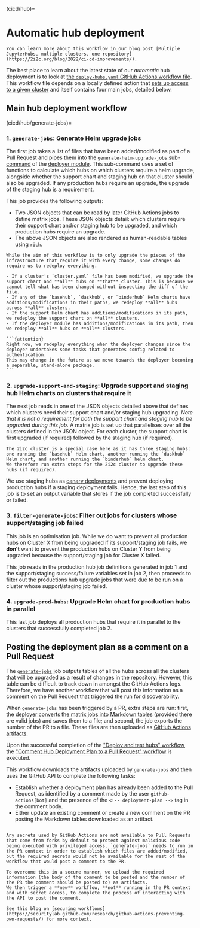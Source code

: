(cicd/hub)=
# Automatic hub deployment

```{admonition} Further reading
You can learn more about this workflow in our blog post [Multiple JupyterHubs, multiple clusters, one repository](https://2i2c.org/blog/2022/ci-cd-improvements/).
```

The best place to learn about the latest state of our *automatic* hub deployment
is to look at [the `deploy-hubs.yaml` GitHub Actions workflow file](https://github.com/2i2c-org/infrastructure/tree/HEAD/.github/workflows/deploy-hubs.yaml).
This workflow file depends on a locally defined action that [sets up access to a given cluster](https://github.com/2i2c-org/infrastructure/blob/master/.github/actions/setup-deploy/action.yaml) and itself contains four main jobs, detailed below.

## Main hub deployment workflow

(cicd/hub/generate-jobs)=
### 1. `generate-jobs`: Generate Helm upgrade jobs

The first job takes a list of files that have been added/modified as part of a Pull Request and pipes them into the [`generate-helm-upgrade-jobs` sub-command](https://github.com/2i2c-org/infrastructure/blob/master/deployer/helm_upgrade_decision.py) of the [deployer module](https://github.com/2i2c-org/infrastructure/tree/master/deployer).
This sub-command uses a set of functions to calculate which hubs on which clusters require a helm upgrade, alongside whether the support chart and staging hub on that cluster should also be upgraded.
If any production hubs require an upgrade, the upgrade of the staging hub is a requirement.

This job provides the following outputs:

- Two JSON objects that can be read by later GitHub Actions jobs to define matrix jobs.
  These JSON objects detail: which clusters require their support chart and/or staging hub to be upgraded, and which production hubs require an upgrade.
- The above JSON objects are also rendered as human-readable tables using [`rich`](https://github.com/Textualize/rich).

````{admonition} Some special cased filepaths
While the aim of this workflow is to only upgrade the pieces of the infrastructure that require it with every change, some changes do require us to redeploy everything.

- If a cluster's `cluster.yaml` file has been modified, we upgrade the support chart and **all** hubs on **that** cluster. This is because we cannot tell what has been changed without inspecting the diff of the file.
- If any of the `basehub`, `daskhub`, or `binderhub` Helm charts have additions/modifications in their paths, we redeploy **all** hubs across **all** clusters.
- If the support Helm chart has additions/modifications in its path, we redeploy the support chart on **all** clusters.
- If the deployer module has additions/modifications in its path, then we redeploy **all** hubs on **all** clusters.

```{attention}
Right now, we redeploy everything when the deployer changes since the deployer undertakes some tasks that generates config related to authentication.
This may change in the future as we move towards the deployer becoming a separable, stand-alone package.
```
````

### 2. `upgrade-support-and-staging`: Upgrade support and staging hub Helm charts on clusters that require it

The next job reads in one of the JSON objects detailed above that defines which clusters need their support chart and/or staging hub upgrading.
*Note that it is not a requirement for both the support chart and staging hub to be upgraded during this job.*
A matrix job is set up that parallelises over all the clusters defined in the JSON object.
For each cluster, the support chart is first upgraded (if required) followed by the staging hub (if required).

```{note}
The 2i2c cluster is a special case here as it has three staging hubs: one running the `basehub` Helm chart, another running the `daskhub` Helm chart, and another running the `binderhub` helm chart.
We therefore run extra steps for the 2i2c cluster to upgrade these hubs (if required).
```

We use staging hubs as [canary deployments](https://sre.google/workbook/canarying-releases/) and prevent deploying production hubs if a staging deployment fails.
Hence, the last step of this job is to set an output variable that stores if the job completed successfully or failed.

### 3. `filter-generate-jobs`: Filter out jobs for clusters whose support/staging job failed

This job is an optimisation job.
While we do want to prevent all production hubs on Cluster X from being upgraded if its support/staging job fails, we **don't** want to prevent the production hubs on Cluster Y from being upgraded because the support/staging job for Cluster X failed.

This job reads in the production hub job definitions generated in job 1 and the support/staging success/failure variables set in job 2, then proceeds to filter out the productions hub upgrade jobs that were due to be run on a cluster whose support/staging job failed.

### 4. `upgrade-prod-hubs`: Upgrade Helm chart for production hubs in parallel

This last job deploys all production hubs that require it in parallel to the clusters that successfully completed job 2.

## Posting the deployment plan as a comment on a Pull Request

The [`generate-jobs`](cicd/hub/generate-jobs) job outputs tables of all the hubs across all the clusters that will be upgraded as a result of changes in the repository.
However, this table can be difficult to track down in amongst the GitHub Actions logs.
Therefore, we have another workflow that will post this information as a comment on the Pull Request that triggered the run for discoverability.

When `generate-jobs` has been triggered by a PR, extra steps are run: first, the [deployer converts the matrix jobs into Markdown tables](https://github.com/2i2c-org/infrastructure/blob/HEAD/deployer/utils.py#L40-L137) (provided there are valid jobs) and saves them to a file; and second, the job exports the number of the PR to a file.
These files are then uploaded as [GitHub Actions artifacts](https://docs.github.com/en/actions/using-workflows/storing-workflow-data-as-artifacts).

Upon the successful completion of the ["Deploy and test hubs" workflow](https://github.com/2i2c-org/infrastructure/blob/HEAD/.github/workflows/deploy-hubs.yaml), the ["Comment Hub Deployment Plan to a Pull Request" workflow](https://github.com/2i2c-org/infrastructure/blob/HEAD/.github/workflows/comment-deployment-plan-pr.yaml) is executed.

This workflow downloads the artifacts uploaded by `generate-jobs` and then uses the GitHub API to complete the following tasks:

- Establish whether a deployment plan has already been added to the Pull Request, as identified by a comment made by the user `github-actions[bot]` and the presence of the `<!-- deployment-plan -->` tag in the comment body.
- Either update an existing comment or create a new comment on the PR posting the Markdown tables downloaded as an artifact.

```{admonition} Why we're using artifacts and separate workflow files

Any secrets used by GitHub Actions are not available to Pull Requests that come from forks by default to protect against malicious code being executed with privileged access. `generate-jobs` needs to run in the PR context in order to establish which files are added/modified, but the required secrets would not be available for the rest of the workflow that would post a comment to the PR.

To overcome this in a secure manner, we upload the required information (the body of the comment to be posted and the number of the PR the comment should be posted to) as artifacts.
We then trigger a **new** workflow, **not** running in the PR context and with secret access, to complete the process of interacting with the API to post the comment.

See this blog on [securing workflows](https://securitylab.github.com/research/github-actions-preventing-pwn-requests/) for more context.
```
